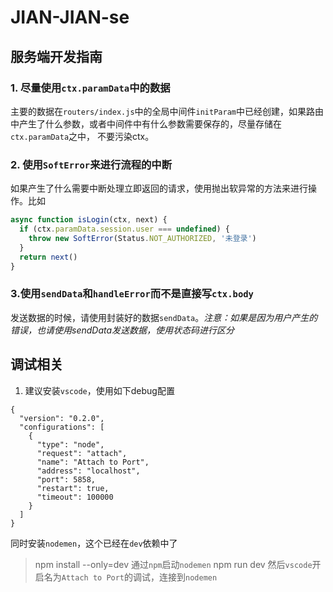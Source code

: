 # JIAN-JIAN-se

## 服务端开发指南

### 1. 尽量使用``ctx.paramData``中的数据
主要的数据在``routers/index.js``中的全局中间件``initParam``中已经创建，如果路由中产生了什么参数，或者中间件中有什么参数需要保存的，尽量存储在``ctx.paramData``之中， 不要污染ctx。

### 2. 使用``SoftError``来进行流程的中断
如果产生了什么需要中断处理立即返回的请求，使用抛出软异常的方法来进行操作。比如
```js
async function isLogin(ctx, next) {
  if (ctx.paramData.session.user === undefined) {
    throw new SoftError(Status.NOT_AUTHORIZED, '未登录')
  }
  return next()
}
```

### 3.使用``sendData``和``handleError``而不是直接写``ctx.body``
发送数据的时候，请使用封装好的数据``sendData``。*注意：如果是因为用户产生的错误，也请使用sendData发送数据，使用状态码进行区分*

## 调试相关
1. 建议安装``vscode``，使用如下debug配置
```
{
  "version": "0.2.0",
  "configurations": [
    {
      "type": "node",
      "request": "attach",
      "name": "Attach to Port",
      "address": "localhost",
      "port": 5858,
      "restart": true,
      "timeout": 100000
    }
  ]
}
```
同时安装``nodemen``，这个已经在``dev``依赖中了
> npm install --only=dev
通过``npm``启动``nodemen``
> npm run dev
然后``vscode``开启名为``Attach to Port``的调试，连接到``nodemen``

